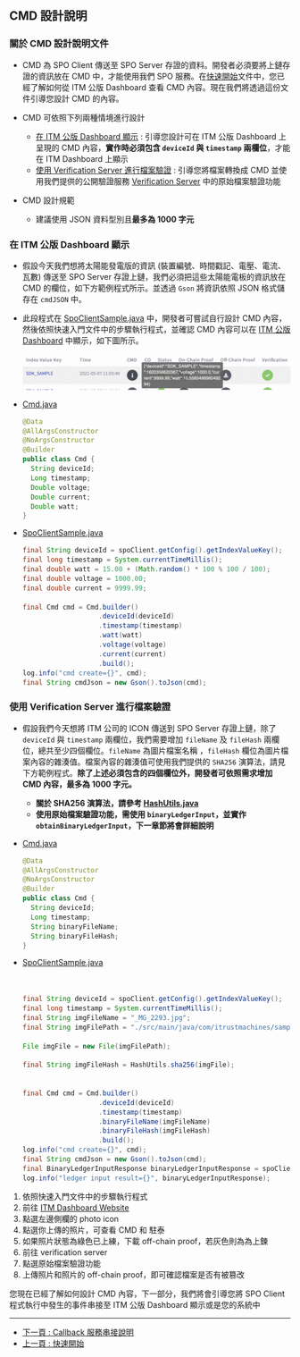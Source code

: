 ## CMD 設計說明

### 關於 CMD 設計說明文件

- CMD 為 SPO Client 傳送至 SPO Server 存證的資料。開發者必須要將上鏈存證的資訊放在 CMD 中，才能使用我們 SPO 服務。在[快速開始](./quick_start_zh.md)文件中，您已經了解如何從 ITM 公版 Dashboard 查看 CMD 內容。現在我們將透過這份文件引導您設計 CMD 的內容。

- CMD 可依照下列兩種情境進行設計
  - [在 ITM 公版 Dashboard 顯示](#在-itm-公版-dashboard-顯示) : 引導您設計可在 ITM 公版 Dashboard 上呈現的 CMD 內容，**實作時必須包含 `deviceId` 與 `timestamp` 兩欄位**，才能在 ITM Dashboard 上顯示
  - [使用 Verification Server 進行檔案驗證](#使用-verification-server-進行檔案驗證) : 引導您將檔案轉換成 CMD 並使用我們提供的公開驗證服務 [Verification Server](https://verification.itrustmachines.com/) 中的原始檔案驗證功能

- CMD 設計規範
  - 建議使用 JSON 資料型別且**最多為 1000 字元**
  
### 在 ITM 公版 Dashboard 顯示

- 假設今天我們想將太陽能發電版的資訊 (裝置編號、時間戳記、電壓、電流、瓦數) 傳送至 SPO Server 存證上鏈，我們必須把這些太陽能電板的資訊放在 CMD 的欄位，如下方範例程式所示。並透過 `Gson` 將資訊依照 JSON 格式儲存在 `cmdJSON` 中。

- 此段程式在 [SpoClientSample.java](../src/main/java/com/itrustmachines/sample/BnsClientSample.java) 中，開發者可嘗試自行設計 CMD 內容，然後依照快速入門文件中的步驟執行程式，並確認 CMD 內容可以在 [ITM 公版 Dashboard](https://azure-prod-rinkeby.itm.monster:8443) 中顯示，如下圖所示。

  ![cmd_example](../image/cmd_example_easy.png)

- [Cmd.java](../src/main/java/com/itrustmachines/sample/Cmd.java)

  ```java
  @Data
  @AllArgsConstructor
  @NoArgsConstructor
  @Builder
  public class Cmd {
    String deviceId;
    Long timestamp;
    Double voltage;
    Double current;
    Double watt;
  }
  ```

- [SpoClientSample.java](../src/main/java/com/itrustmachines/sample/BnsClientSample.java)

  ```java
  final String deviceId = spoClient.getConfig().getIndexValueKey();
  final long timestamp = System.currentTimeMillis();
  final double watt = 15.00 + (Math.random() * 100 % 100 / 100);
  final double voltage = 1000.00;
  final double current = 9999.99;

  final Cmd cmd = Cmd.builder()
                     .deviceId(deviceId)
                     .timestamp(timestamp)
                     .watt(watt)
                     .voltage(voltage)
                     .current(current)
                     .build();
  log.info("cmd create={}", cmd);
  final String cmdJson = new Gson().toJson(cmd);
  ```

### 使用 Verification Server 進行檔案驗證

- 假設我們今天想將 ITM 公司的 ICON 傳送到 SPO Server 存證上鏈，除了 `deviceId` 與 `timestamp` 兩欄位，我們需要增加 `fileName` 及 `fileHash` 兩欄位，總共至少四個欄位。`fileName` 為圖片檔案名稱 ，`fileHash` 欄位為圖片檔案內容的雜湊值。檔案內容的雜湊值可使用我們提供的 `SHA256` 演算法，請見下方範例程式。**除了上述必須包含的四個欄位外，開發者可依照需求增加 CMD 內容，最多為 1000 字元。**

  - **關於 SHA256 演算法，請參考 [HashUtils.java](../../spo-common-domain-objects/src/main/java/com/itrustmachines/common/util/HashUtils.java)**
  - **使用原始檔案驗證功能，需使用 `binaryLedgerInput`，並實作 `obtainBinaryLedgerInput`，下一章節將會詳細說明**

- [Cmd.java](../src/main/java/com/itrustmachines/sample/Cmd.java)

  ```java
  @Data
  @AllArgsConstructor
  @NoArgsConstructor
  @Builder
  public class Cmd {
    String deviceId;
    Long timestamp;
    String binaryFileName;
    String binaryFileHash;
  }
  ```

- [SpoClientSample.java](../src/main/java/com/itrustmachines/sample/BnsClientSample.java)

  ```java


  final String deviceId = spoClient.getConfig().getIndexValueKey();
  final long timestamp = System.currentTimeMillis();
  final String imgFileName = "_MG_2293.jpg";
  final String imgFilePath = "./src/main/java/com/itrustmachines/sample/" + imgFileName;
     
  File imgFile = new File(imgFilePath);
      
  final String imgFileHash = HashUtils.sha256(imgFile);
      

  final Cmd cmd = Cmd.builder()
                     .deviceId(deviceId)
                     .timestamp(timestamp)
                     .binaryFileName(imgFileName)
                     .binaryFileHash(imgFileHash)
                     .build();
  log.info("cmd create={}", cmd);
  final String cmdJson = new Gson().toJson(cmd);
  final BinaryLedgerInputResponse binaryLedgerInputResponse = spoClient.binaryLedgerInput(cmdJson, imgFile.toPath());
  log.info("ledger input result={}", binaryLedgerInputResponse);
  ```

1. 依照快速入門文件中的步驟執行程式
2. 前往 [ITM Dashboard Website](https://azure-prod-rinkeby.itm.monster:8443)
3. 點選左邊側欄的 photo icon
4. 點選你上傳的照片，可查看 CMD 和 駐泰
5. 如果照片狀態為綠色已上練，下載 off-chain proof，若灰色則為為上鍊
6. 前往 verification server
7. 點選原始檔案驗證功能
8. 上傳照片和照片的 off-chain proof，即可確認檔案是否有被篡改

您現在已經了解如何設計 CMD 內容，下一部分，我們將會引導您將 SPO Client 程式執行中發生的事件串接至 ITM 公版 Dashboard 顯示或是您的系統中

----

- [下一頁 : Callback 服務串接說明](./callback_zh.md)
- [上一頁 : 快速開始](./quick_start_zh.md)
